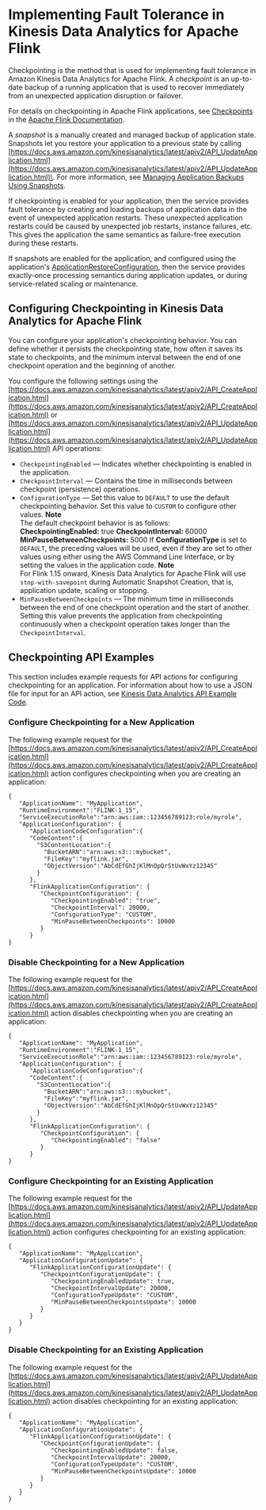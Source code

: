 # Implementing Fault Tolerance in Kinesis Data Analytics for Apache Flink<a name="how-fault"></a>

Checkpointing is the method that is used for implementing fault tolerance in Amazon Kinesis Data Analytics for Apache Flink\. A *checkpoint* is an up\-to\-date backup of a running application that is used to recover immediately from an unexpected application disruption or failover\. 

For details on checkpointing in Apache Flink applications, see [Checkpoints](https://nightlies.apache.org/flink/flink-docs-release-1.15/ops/state/checkpoints.html) in the [Apache Flink Documentation](https://nightlies.apache.org/flink/flink-docs-release-1.15/)\.

A *snapshot* is a manually created and managed backup of application state\. Snapshots let you restore your application to a previous state by calling [https://docs.aws.amazon.com/kinesisanalytics/latest/apiv2/API_UpdateApplication.html](https://docs.aws.amazon.com/kinesisanalytics/latest/apiv2/API_UpdateApplication.html)\. For more information, see [Managing Application Backups Using Snapshots](how-fault-snapshot.md)\.

If checkpointing is enabled for your application, then the service provides fault tolerance by creating and loading backups of application data in the event of unexpected application restarts\. These unexpected application restarts could be caused by unexpected job restarts, instance failures, etc\. This gives the application the same semantics as failure\-free execution during these restarts\. 

If snapshots are enabled for the application, and configured using the application's [ApplicationRestoreConfiguration](https://docs.aws.amazon.com/kinesisanalytics/latest/apiv2/API_ApplicationRestoreConfiguration.html), then the service provides exactly\-once processing semantics during application updates, or during service\-related scaling or maintenance\.

## Configuring Checkpointing in Kinesis Data Analytics for Apache Flink<a name="how-fault-configure"></a>

You can configure your application's checkpointing behavior\. You can define whether it persists the checkpointing state, how often it saves its state to checkpoints, and the minimum interval between the end of one checkpoint operation and the beginning of another\.

You configure the following settings using the [https://docs.aws.amazon.com/kinesisanalytics/latest/apiv2/API_CreateApplication.html](https://docs.aws.amazon.com/kinesisanalytics/latest/apiv2/API_CreateApplication.html) or [https://docs.aws.amazon.com/kinesisanalytics/latest/apiv2/API_UpdateApplication.html](https://docs.aws.amazon.com/kinesisanalytics/latest/apiv2/API_UpdateApplication.html) API operations:
+ `CheckpointingEnabled` — Indicates whether checkpointing is enabled in the application\.
+ `CheckpointInterval` — Contains the time in milliseconds between checkpoint \(persistence\) operations\.
+ `ConfigurationType` — Set this value to `DEFAULT` to use the default checkpointing behavior\. Set this value to `CUSTOM` to configure other values\.
**Note**  
The default checkpoint behavior is as follows:  
**CheckpointingEnabled:** true
**CheckpointInterval:** 60000
**MinPauseBetweenCheckpoints:** 5000
If **ConfigurationType** is set to `DEFAULT`, the preceding values will be used, even if they are set to other values using either using the AWS Command Line Interface, or by setting the values in the application code\.
**Note**  
For Flink 1\.15 onward, Kinesis Data Analytics for Apache Flink will use `stop-with-savepoint` during Automatic Snapshot Creation, that is, application update, scaling or stopping\. 
+ `MinPauseBetweenCheckpoints` — The minimum time in milliseconds between the end of one checkpoint operation and the start of another\. Setting this value prevents the application from checkpointing continuously when a checkpoint operation takes longer than the `CheckpointInterval`\.

## Checkpointing API Examples<a name="how-fault-examples"></a>

This section includes example requests for API actions for configuring checkpointing for an application\. For information about how to use a JSON file for input for an API action, see [Kinesis Data Analytics API Example Code](api-examples.md)\.

### Configure Checkpointing for a New Application<a name="how-fault-examples-create-config"></a>

The following example request for the [https://docs.aws.amazon.com/kinesisanalytics/latest/apiv2/API_CreateApplication.html](https://docs.aws.amazon.com/kinesisanalytics/latest/apiv2/API_CreateApplication.html) action configures checkpointing when you are creating an application:

```
{
   "ApplicationName": "MyApplication",
   "RuntimeEnvironment":"FLINK-1_15",
   "ServiceExecutionRole":"arn:aws:iam::123456789123:role/myrole",
   "ApplicationConfiguration": { 
      "ApplicationCodeConfiguration":{
      "CodeContent":{
        "S3ContentLocation":{
          "BucketARN":"arn:aws:s3:::mybucket",
          "FileKey":"myflink.jar",
          "ObjectVersion":"AbCdEfGhIjKlMnOpQrStUvWxYz12345"
        }
      },
      "FlinkApplicationConfiguration": { 
         "CheckpointConfiguration": { 
            "CheckpointingEnabled": "true",
            "CheckpointInterval": 20000,
            "ConfigurationType": "CUSTOM",
            "MinPauseBetweenCheckpoints": 10000
         }
      }
}
```

### Disable Checkpointing for a New Application<a name="how-fault-examples-create-disable"></a>

The following example request for the [https://docs.aws.amazon.com/kinesisanalytics/latest/apiv2/API_CreateApplication.html](https://docs.aws.amazon.com/kinesisanalytics/latest/apiv2/API_CreateApplication.html) action disables checkpointing when you are creating an application:

```
{
   "ApplicationName": "MyApplication",
   "RuntimeEnvironment":"FLINK-1_15",
   "ServiceExecutionRole":"arn:aws:iam::123456789123:role/myrole",
   "ApplicationConfiguration": { 
      "ApplicationCodeConfiguration":{
      "CodeContent":{
        "S3ContentLocation":{
          "BucketARN":"arn:aws:s3:::mybucket",
          "FileKey":"myflink.jar",
          "ObjectVersion":"AbCdEfGhIjKlMnOpQrStUvWxYz12345"
        }
      },
      "FlinkApplicationConfiguration": { 
         "CheckpointConfiguration": { 
            "CheckpointingEnabled": "false"
         }
      }
}
```

### Configure Checkpointing for an Existing Application<a name="how-fault-examples-update-config"></a>

The following example request for the [https://docs.aws.amazon.com/kinesisanalytics/latest/apiv2/API_UpdateApplication.html](https://docs.aws.amazon.com/kinesisanalytics/latest/apiv2/API_UpdateApplication.html) action configures checkpointing for an existing application:

```
{
   "ApplicationName": "MyApplication",
   "ApplicationConfigurationUpdate": { 
      "FlinkApplicationConfigurationUpdate": { 
         "CheckpointConfigurationUpdate": { 
            "CheckpointingEnabledUpdate": true,
            "CheckpointIntervalUpdate": 20000,
            "ConfigurationTypeUpdate": "CUSTOM",
            "MinPauseBetweenCheckpointsUpdate": 10000
         }
      }
   }
}
```

### Disable Checkpointing for an Existing Application<a name="how-fault-examples-update-update-disable"></a>

The following example request for the [https://docs.aws.amazon.com/kinesisanalytics/latest/apiv2/API_UpdateApplication.html](https://docs.aws.amazon.com/kinesisanalytics/latest/apiv2/API_UpdateApplication.html) action disables checkpointing for an existing application:

```
{
   "ApplicationName": "MyApplication",
   "ApplicationConfigurationUpdate": { 
      "FlinkApplicationConfigurationUpdate": { 
         "CheckpointConfigurationUpdate": { 
            "CheckpointingEnabledUpdate": false,
            "CheckpointIntervalUpdate": 20000,
            "ConfigurationTypeUpdate": "CUSTOM",
            "MinPauseBetweenCheckpointsUpdate": 10000
         }
      }
   }
}
```